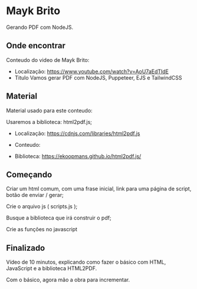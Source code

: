 # Mayk Brito

Gerando PDF com NodeJS.


## Onde encontrar

Conteudo do video de Mayk Brito:
  * Localização: https://www.youtube.com/watch?v=AoU7aEdTldE
  * Titulo Vamos gerar PDF com NodeJS, Puppeteer, EJS e TailwindCSS
  

## Material

Material usado para este conteudo: 

Usaremos a biblioteca: html2pdf.js;
  * Localização: https://cdnjs.com/libraries/html2pdf.js
  
  * Conteudo: <script src="https://cdnjs.cloudflare.com/ajax/libs/html2pdf.js/0.10.1/html2pdf.bundle.min.js" integrity="sha512-GsLlZN/3F2ErC5ifS5QtgpiJtWd43JWSuIgh7mbzZ8zBps+dvLusV+eNQATqgA/HdeKFVgA5v3S/cIrLF7QnIg==" crossorigin="anonymous" referrerpolicy="no-referrer"></script>
  
  * Biblioteca:
  https://ekoopmans.github.io/html2pdf.js/
  
  
 
 

## Começando

Criar um html comum, com  uma frase inicial, link para uma página de script, botão de enviar / gerar; 

Crie o arquivo js ( scripts.js );

Busque a biblioteca que irá construir o pdf;

Crie as funções no javascript

## Finalizado

Vídeo de 10 minutos, explicando como fazer o básico com HTML, JavaScript e a biblioteca HTML2PDF. 

Com o básico, agora mão a obra para incrementar.





